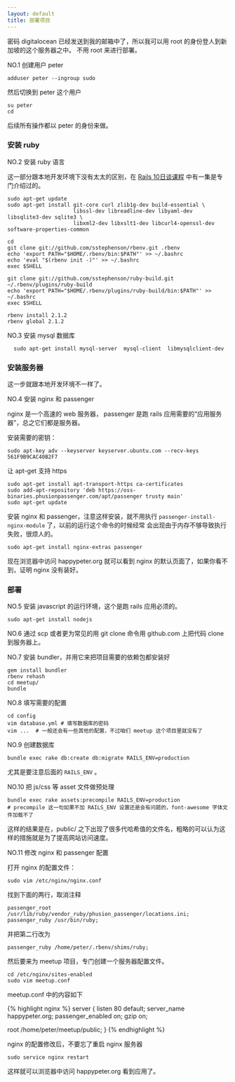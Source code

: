 ```yaml
---
layout: default
title: 部署项目
---
```


密码 digitalocean 已经发送到我的邮箱中了，所以我可以用 root 的身份登人到新加坡的这个服务器之中。
不用 root 来进行部署。


NO.1 创建用户 peter

    adduser peter --ingroup sudo

然后切换到 peter 这个用户

    su peter
    cd

后续所有操作都以 peter 的身份来做。

### 安装 ruby


NO.2 安装 ruby 语言

这一部分跟本地开发环境下没有太太的区别，在 [Rails 10日谈课程](http://www.imooc.com/video/4730) 中有一集是专门介绍过的。

    sudo apt-get update
    sudo apt-get install git-core curl zlib1g-dev build-essential \
                         libssl-dev libreadline-dev libyaml-dev libsqlite3-dev sqlite3 \
                         libxml2-dev libxslt1-dev libcurl4-openssl-dev software-properties-common

    cd
    git clone git://github.com/sstephenson/rbenv.git .rbenv
    echo 'export PATH="$HOME/.rbenv/bin:$PATH"' >> ~/.bashrc
    echo 'eval "$(rbenv init -)"' >> ~/.bashrc
    exec $SHELL

    git clone git://github.com/sstephenson/ruby-build.git ~/.rbenv/plugins/ruby-build
    echo 'export PATH="$HOME/.rbenv/plugins/ruby-build/bin:$PATH"' >> ~/.bashrc
    exec $SHELL

    rbenv install 2.1.2
    rbenv global 2.1.2


NO.3 安装 mysql 数据库

      sudo apt-get install mysql-server  mysql-client  libmysqlclient-dev


### 安装服务器

这一步就跟本地开发环境不一样了。

NO.4 安装 nginx 和 passenger

nginx 是一个高速的 web 服务器， passenger 是跑 rails 应用需要的“应用服务器”，总之它们都是服务器。

安装需要的密钥：

<!-- Phusion's PGP key to verify packages -->

    sudo apt-key adv --keyserver keyserver.ubuntu.com --recv-keys 561F9B9CAC40B2F7

让 apt-get 支持 https

    sudo apt-get install apt-transport-https ca-certificates
    sudo add-apt-repository 'deb https://oss-binaries.phusionpassenger.com/apt/passenger trusty main'
    sudo apt-get update

安装 nginx 和 passenger，注意这样安装，就不用执行 `passenger-install-nginx-module` 了，以前的运行这个命令的时候经常
会出现由于内存不够导致执行失败，很烦人的。

    sudo apt-get install nginx-extras passenger


现在浏览器中访问 happypeter.org 就可以看到 nginx 的默认页面了，如果你看不到，证明 nginx 没有装好。

### 部署

NO.5 安装 javascript 的运行环境，这个是跑 rails 应用必须的。

    sudo apt-get install nodejs

NO.6 通过 scp 或者更为常见的用 git clone 命令用 github.com 上把代码 clone 到服务器上。


NO.7 安装 bundler，并用它来把项目需要的依赖包都安装好

    gem install bundler
    rbenv rehash
    cd meetup/
    bundle

NO.8 填写需要的配置

    cd config
    vim database.yml # 填写数据库的密码
    vim ...  # 一般还会有一些其他的配置，不过咱们 meetup 这个项目里就没有了

NO.9 创建数据库

    bundle exec rake db:create db:migrate RAILS_ENV=production

尤其是要注意后面的 `RAILS_ENV` 。


NO.10 把 js/css 等 asset 文件做预处理

    bundle exec rake assets:precompile RAILS_ENV=production
    # precompile 这一句如果不加 RAILS_ENV 设置还是会有问题的，font-awesome 字体文件加载不了

这样的结果是在，public/ 之下出现了很多代哈希值的文件名，粗略的可以认为这样的措施就是为了提高网站访问速度。


NO.11 修改 nginx 和 passenger 配置

打开 nginx 的配置文件：

    sudo vim /etc/nginx/nginx.conf

找到下面的两行，取消注释

    passenger_root /usr/lib/ruby/vendor_ruby/phusion_passenger/locations.ini;
    passenger_ruby /usr/bin/ruby;

并把第二行改为

    passenger_ruby /home/peter/.rbenv/shims/ruby;

然后要来为 meetup 项目，专门创建一个服务器配置文件。

    cd /etc/nginx/sites-enabled
    sudo vim meetup.conf

meetup.conf 中的内容如下

{% highlight nginx %}
server {
  listen 80 default;
  server_name happypeter.org;
  passenger_enabled on;
  gzip on;

  root /home/peter/meetup/public;
}
{% endhighlight %}

nginx 的配置修改后，不要忘了重启 nginx 服务器

    sudo service nginx restart

这样就可以浏览器中访问 happypeter.org 看到应用了。
